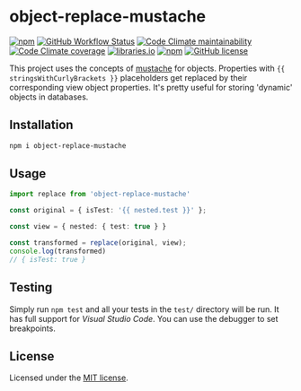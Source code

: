 # object-replace-mustache

[![npm](https://img.shields.io/npm/v/object-replace-mustache)](https://www.npmjs.com/package/object-replace-mustache)
[![GitHub Workflow Status](https://img.shields.io/github/workflow/status/fratzinger/object-replace-mustache/Node.js%20CI)](https://github.com/fratzinger/object-replace-mustache/actions/workflows/node.js.yml?query=branch%3Amain++)
[![Code Climate maintainability](https://img.shields.io/codeclimate/maintainability/fratzinger/object-replace-mustache)](https://codeclimate.com/github/fratzinger/object-replace-mustache)
[![Code Climate coverage](https://img.shields.io/codeclimate/coverage/fratzinger/object-replace-mustache)](https://codeclimate.com/github/fratzinger/object-replace-mustache)
[![libraries.io](https://img.shields.io/librariesio/release/npm/object-replace-mustache)](https://libraries.io/npm/object-replace-mustache)
[![npm](https://img.shields.io/npm/dm/object-replace-mustache)](https://www.npmjs.com/package/object-replace-mustache)
[![GitHub license](https://img.shields.io/github/license/fratzinger/object-replace-mustache)](https://github.com/fratzinger/object-replace-mustache/blob/main/LICENSE)

This project uses the concepts of [mustache](https://github.com/janl/mustache.js/) for objects. Properties with `{{ stringsWithCurlyBrackets }}` placeholders get replaced by their corresponding view object properties. It's pretty useful for storing 'dynamic' objects in databases.

## Installation

```bash
npm i object-replace-mustache
```

## Usage

```ts
import replace from 'object-replace-mustache'

const original = { isTest: '{{ nested.test }}' };

const view = { nested: { test: true } }

const transformed = replace(original, view);
console.log(transformed)
// { isTest: true }
```

## Testing

Simply run `npm test` and all your tests in the `test/` directory will be run. It has full support for *Visual Studio Code*. You can use the debugger to set breakpoints.

## License

Licensed under the [MIT license](LICENSE).